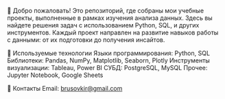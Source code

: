 👋 Добро пожаловать! Это репозиторий, где собраны мои учебные проекты, выполненные в рамках изучения анализа данных. Здесь вы найдете решения задач с использованием Python, SQL, и других инструментов. Каждый проект направлен на развитие навыков работы с данными: от их подготовки до получения инсайтов.

🚀 Используемые технологии
Языки программирования: Python, SQL
Библиотеки: Pandas, NumPy, Matplotlib, Seaborn, Plotly
Инструменты визуализации: Tableau, Power BI
СУБД: PostgreSQL, MySQL
Прочее: Jupyter Notebook, Google Sheets

📩 Контакты
Email: brusovkir@gmail.com
<!---
KirillBrus/KirillBrus is a ✨ special ✨ repository because its `README.md` (this file) appears on your GitHub profile.
You can click the Preview link to take a look at your changes.
--->
